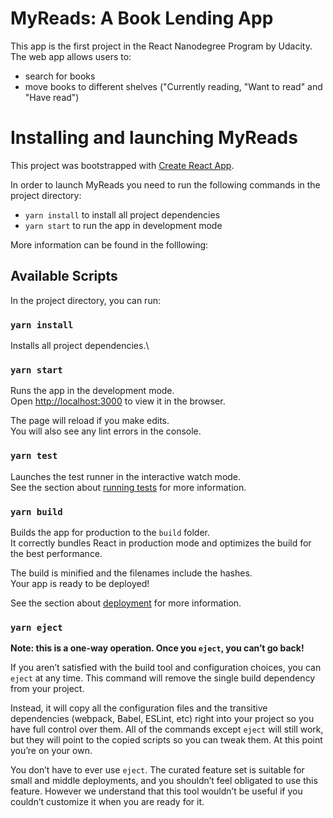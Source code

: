 # MyReads: A Book Lending App

This app is the first project in the React Nanodegree Program by Udacity.
The web app allows users to:

- search for books
- move books to different shelves ("Currently reading, "Want to read" and "Have read")

# Installing and launching MyReads

This project was bootstrapped with [Create React App](https://github.com/facebook/create-react-app).

In order to launch MyReads you need to run the following commands in the project directory:

- `yarn install` to install all project dependencies
- `yarn start` to run the app in development mode

More information can be found in the folllowing:

## Available Scripts

In the project directory, you can run:

### `yarn install`

Installs all project dependencies.\

### `yarn start`

Runs the app in the development mode.\
Open [http://localhost:3000](http://localhost:3000) to view it in the browser.

The page will reload if you make edits.\
You will also see any lint errors in the console.

### `yarn test`

Launches the test runner in the interactive watch mode.\
See the section about [running tests](https://facebook.github.io/create-react-app/docs/running-tests) for more information.

### `yarn build`

Builds the app for production to the `build` folder.\
It correctly bundles React in production mode and optimizes the build for the best performance.

The build is minified and the filenames include the hashes.\
Your app is ready to be deployed!

See the section about [deployment](https://facebook.github.io/create-react-app/docs/deployment) for more information.

### `yarn eject`

**Note: this is a one-way operation. Once you `eject`, you can’t go back!**

If you aren’t satisfied with the build tool and configuration choices, you can `eject` at any time. This command will remove the single build dependency from your project.

Instead, it will copy all the configuration files and the transitive dependencies (webpack, Babel, ESLint, etc) right into your project so you have full control over them. All of the commands except `eject` will still work, but they will point to the copied scripts so you can tweak them. At this point you’re on your own.

You don’t have to ever use `eject`. The curated feature set is suitable for small and middle deployments, and you shouldn’t feel obligated to use this feature. However we understand that this tool wouldn’t be useful if you couldn’t customize it when you are ready for it.
